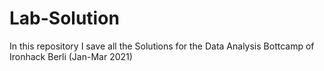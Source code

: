 # Lab-Solution

In this repository I save all the Solutions for the Data Analysis Bottcamp of Ironhack Berli (Jan-Mar 2021)
